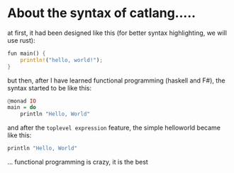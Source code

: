 # About the syntax of catlang.....

at first, it had been designed like this (for better syntax highlighting, we will use rust):

```rust
fun main() {
    println!("hello, world!");
}
```

but then, after I have learned functional programming (haskell and F#), the syntax started to be like this:

```haskell
@monad IO
main = do
    println "Hello, World"
```

and after the `toplevel expression` feature, the simple helloworld became like this:

```haskell
println "Hello, World"
```

... functional programming is crazy, it is the best
